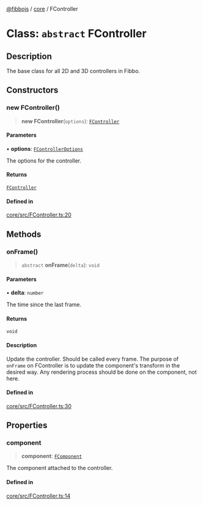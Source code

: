 [@fibbojs](/api/index) / [core](/api/core) / FController

# Class: `abstract` FController

## Description

The base class for all 2D and 3D controllers in Fibbo.

## Constructors

### new FController()

> **new FController**(`options`): [`FController`](FController.md)

#### Parameters

• **options**: [`FControllerOptions`](../interfaces/FControllerOptions.md)

The options for the controller.

#### Returns

[`FController`](FController.md)

#### Defined in

[core/src/FController.ts:20](https://github.com/fibbojs/fibbo/blob/c87e9de577b4352e4b6a8336cf19cf678868439d/packages/core/src/FController.ts#L20)

## Methods

### onFrame()

> `abstract` **onFrame**(`delta`): `void`

#### Parameters

• **delta**: `number`

The time since the last frame.

#### Returns

`void`

#### Description

Update the controller. Should be called every frame.
The purpose of `onFrame` on FController is to update the component's transform in the desired way.
Any rendering process should be done on the component, not here.

#### Defined in

[core/src/FController.ts:30](https://github.com/fibbojs/fibbo/blob/c87e9de577b4352e4b6a8336cf19cf678868439d/packages/core/src/FController.ts#L30)

## Properties

### component

> **component**: [`FComponent`](FComponent.md)

The component attached to the controller.

#### Defined in

[core/src/FController.ts:14](https://github.com/fibbojs/fibbo/blob/c87e9de577b4352e4b6a8336cf19cf678868439d/packages/core/src/FController.ts#L14)
